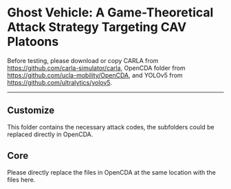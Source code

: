 # Ghost Vehicle: A Game-Theoretical Attack Strategy Targeting CAV Platoons
Before testing, please download or copy CARLA from https://github.com/carla-simulator/carla, OpenCDA folder from https://github.com/ucla-mobility/OpenCDA, and YOLOv5 from https://github.com/ultralytics/yolov5.
______________________________________________________________________________________________________________________
## Customize
This folder contains the necessary attack codes, the subfolders could be replaced directly in OpenCDA.

## Core
Please directly replace the files in OpenCDA at the same location with the files here.
